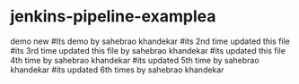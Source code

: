 # jenkins-pipeline-examplea
demo new
#Its demo by sahebrao khandekar
#its 2nd time updated this file
#its 3rd time updated this file by sahebrao khandekar
#its updated this file 4th time by sahebrao khandekar
#its updated 5th time by sahebrao khandekar
#its updated 6th times by sahebrao  khandekar
